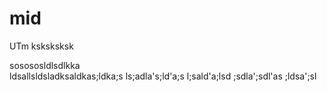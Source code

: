 # mid
UTm ksksksksk

sosososldlsdlkka\
ldsallsldsladksaldkas;ldka;s
ls;adla's;ld'a;s
l;sald'a;lsd
;sdla';sdl'as
;ldsa';sl
